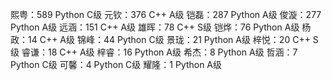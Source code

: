 熙粤：589 Python C级
元钦：376 C++ A级
铠磊：287 Python A级
俊漩：277 Python A级
远涵：151 C++ A级
雄晖：78 C++ S级
铠烨：76 Python A级
杨政：14 C++ A级
锦峰：44 Python C级
景珑：21 Python A级
梓悦：20 C++ S级
睿谦：18 C++ A级
梓睿：16 Python A级
希杰：8 Python A级
哲涵：7 Python C级
可馨：4 Python C级
耀隆：1 Python A级